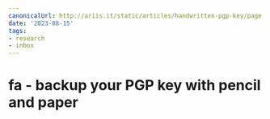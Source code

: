 ```yaml
---
canonicalUrl: http://ariis.it/static/articles/handwritten-pgp-key/page.html
date: '2023-08-15'
tags:
- research
- inbox
---
```


# fa - backup your PGP key with pencil and paper